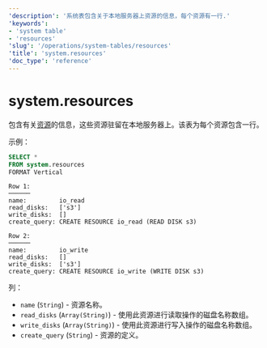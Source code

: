 ```yaml
---
'description': '系统表包含关于本地服务器上资源的信息，每个资源有一行.'
'keywords':
- 'system table'
- 'resources'
'slug': '/operations/system-tables/resources'
'title': 'system.resources'
'doc_type': 'reference'
---
```



# system.resources

包含有关[资源](/operations/workload-scheduling.md#workload_entity_storage)的信息，这些资源驻留在本地服务器上。该表为每个资源包含一行。

示例：

```sql
SELECT *
FROM system.resources
FORMAT Vertical
```

```text
Row 1:
──────
name:         io_read
read_disks:   ['s3']
write_disks:  []
create_query: CREATE RESOURCE io_read (READ DISK s3)

Row 2:
──────
name:         io_write
read_disks:   []
write_disks:  ['s3']
create_query: CREATE RESOURCE io_write (WRITE DISK s3)
```

列：

- `name` (`String`) - 资源名称。
- `read_disks` (`Array(String)`) - 使用此资源进行读取操作的磁盘名称数组。
- `write_disks` (`Array(String)`) - 使用此资源进行写入操作的磁盘名称数组。
- `create_query` (`String`) - 资源的定义。
